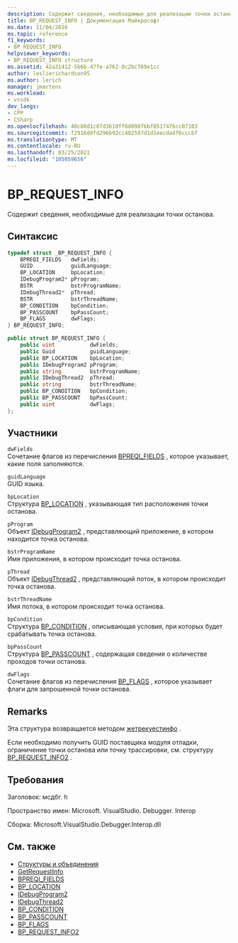 ```yaml
---
description: Содержит сведения, необходимые для реализации точки останова.
title: BP_REQUEST_INFO | Документация Майкрософт
ms.date: 11/04/2016
ms.topic: reference
f1_keywords:
- BP_REQUEST_INFO
helpviewer_keywords:
- BP_REQUEST_INFO structure
ms.assetid: 42a31412-5b6b-47fe-a762-0c2bc769e1cc
author: leslierichardson95
ms.author: lerich
manager: jmartens
ms.workload:
- vssdk
dev_langs:
- CPP
- CSharp
ms.openlocfilehash: 40c88d1c07d3610ff6d098fbbf8517476cc07103
ms.sourcegitcommit: f2916d8fd296b92cc402597d1d1eecda4f6cccbf
ms.translationtype: MT
ms.contentlocale: ru-RU
ms.lasthandoff: 03/25/2021
ms.locfileid: "105059656"
---
```

# <a name="bp_request_info"></a>BP_REQUEST_INFO
Содержит сведения, необходимые для реализации точки останова.

## <a name="syntax"></a>Синтаксис

```cpp
typedef struct _BP_REQUEST_INFO {
    BPREQI_FIELDS   dwFields;
    GUID            guidLanguage;
    BP_LOCATION     bpLocation;
    IDebugProgram2* pProgram;
    BSTR            bstrProgramName;
    IDebugThread2*  pThread;
    BSTR            bstrThreadName;
    BP_CONDITION    bpCondition;
    BP_PASSCOUNT    bpPassCount;
    BP_FLAGS        dwFlags;
} BP_REQUEST_INFO;
```

```csharp
public struct BP_REQUEST_INFO {
    public uint           dwFields;
    public Guid           guidLanguage;
    public BP_LOCATION    bpLocation;
    public IDebugProgram2 pProgram;
    public string         bstrProgramName;
    public IDebugThread2  pThread;
    public string         bstrThreadName;
    public BP_CONDITION   bpCondition;
    public BP_PASSCOUNT   bpPassCount;
    public uint           dwFlags;
};
```

## <a name="members"></a>Участники
`dwFields`\
Сочетание флагов из перечисления [BPREQI_FIELDS](../../../extensibility/debugger/reference/bpreqi-fields.md) , которое указывает, какие поля заполняются.

`guidLanguage`\
GUID языка.

`bpLocation`\
Структура [BP_LOCATION](../../../extensibility/debugger/reference/bp-location.md) , указывающая тип расположения точки останова.

`pProgram`\
Объект [IDebugProgram2](../../../extensibility/debugger/reference/idebugprogram2.md) , представляющий приложение, в котором находится точка останова.

`bstrProgramName`\
Имя приложения, в котором происходит точка останова.

`pThread`\
Объект [IDebugThread2](../../../extensibility/debugger/reference/idebugthread2.md) , представляющий поток, в котором происходит точка останова.

`bstrThreadName`\
Имя потока, в котором происходит точка останова.

`bpCondition`\
Структура [BP_CONDITION](../../../extensibility/debugger/reference/bp-condition.md) , описывающая условия, при которых будет срабатывать точка останова.

`bpPassCount`\
Структура [BP_PASSCOUNT](../../../extensibility/debugger/reference/bp-passcount.md) , содержащая сведения о количестве проходов точки останова.

`dwFlags`\
Сочетание флагов из перечисления [BP_FLAGS](../../../extensibility/debugger/reference/bp-flags.md) , которое указывает флаги для запрошенной точки останова.

## <a name="remarks"></a>Remarks
Эта структура возвращается методом [жетрекуестинфо](../../../extensibility/debugger/reference/idebugbreakpointrequest2-getrequestinfo.md) .

Если необходимо получить GUID поставщика модуля отладки, ограничение точки останова или точку трассировки, см. структуру [BP_REQUEST_INFO2](../../../extensibility/debugger/reference/bp-request-info2.md) .

## <a name="requirements"></a>Требования
Заголовок: мсдбг. h

Пространство имен: Microsoft. VisualStudio. Debugger. Interop

Сборка: Microsoft.VisualStudio.Debugger.Interop.dll

## <a name="see-also"></a>См. также
- [Структуры и объединения](../../../extensibility/debugger/reference/structures-and-unions.md)
- [GetRequestInfo](../../../extensibility/debugger/reference/idebugbreakpointrequest2-getrequestinfo.md)
- [BPREQI_FIELDS](../../../extensibility/debugger/reference/bpreqi-fields.md)
- [BP_LOCATION](../../../extensibility/debugger/reference/bp-location.md)
- [IDebugProgram2](../../../extensibility/debugger/reference/idebugprogram2.md)
- [IDebugThread2](../../../extensibility/debugger/reference/idebugthread2.md)
- [BP_CONDITION](../../../extensibility/debugger/reference/bp-condition.md)
- [BP_PASSCOUNT](../../../extensibility/debugger/reference/bp-passcount.md)
- [BP_FLAGS](../../../extensibility/debugger/reference/bp-flags.md)
- [BP_REQUEST_INFO2](../../../extensibility/debugger/reference/bp-request-info2.md)
